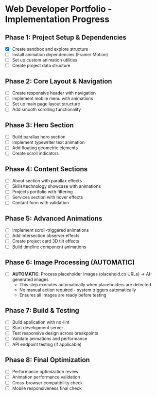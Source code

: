 # Web Developer Portfolio - Implementation Progress

## Phase 1: Project Setup & Dependencies
- [x] Create sandbox and explore structure
- [ ] Install animation dependencies (Framer Motion)
- [ ] Set up custom animation utilities
- [ ] Create project data structure

## Phase 2: Core Layout & Navigation
- [ ] Create responsive header with navigation
- [ ] Implement mobile menu with animations
- [ ] Set up main page layout structure
- [ ] Add smooth scrolling functionality

## Phase 3: Hero Section
- [ ] Build parallax hero section
- [ ] Implement typewriter text animation
- [ ] Add floating geometric elements
- [ ] Create scroll indicators

## Phase 4: Content Sections
- [ ] About section with parallax effects
- [ ] Skills/technology showcase with animations
- [ ] Projects portfolio with filtering
- [ ] Services section with hover effects
- [ ] Contact form with validation

## Phase 5: Advanced Animations
- [ ] Implement scroll-triggered animations
- [ ] Add intersection observer effects
- [ ] Create project card 3D tilt effects
- [ ] Build timeline component animations

## Phase 6: Image Processing (AUTOMATIC)
- [ ] **AUTOMATIC**: Process placeholder images (placehold.co URLs) → AI-generated images
  - This step executes automatically when placeholders are detected
  - No manual action required - system triggers automatically
  - Ensures all images are ready before testing

## Phase 7: Build & Testing
- [ ] Build application with no-lint
- [ ] Start development server
- [ ] Test responsive design across breakpoints
- [ ] Validate animations and performance
- [ ] API endpoint testing (if applicable)

## Phase 8: Final Optimization
- [ ] Performance optimization review
- [ ] Animation performance validation
- [ ] Cross-browser compatibility check
- [ ] Mobile responsiveness final check